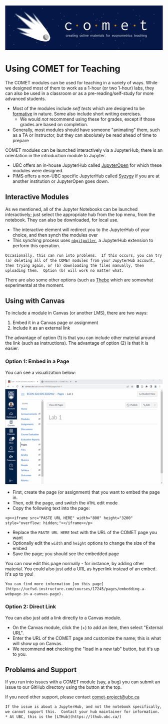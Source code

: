 ![COMET Banner](../media/banner_1.png)

# Using COMET for Teaching

The COMET modules can be used for teaching in a variety of ways.  While we designed most of them to work as a 1-hour (or two 1-hour) labs, they can also be used in a classroom or as a pre-reading/self-study for more advanced students.
* Most of the modules include _self tests_ which are designed to be [formative](https://www.cmu.edu/teaching/assessment/basics/formative-summative.html) in nature.  Some also include short writing exercises.
  - We would _not_ recommend using these for grades, except if those grades are based on completion.
* Generally, most modules should have someone "animating" them, such as a TA or Instructor, but they can absolutely be read ahead of time to prepare

COMET modules can be launched interactively via a JupyterHub; there is an orientation in the introduction module to Jupyter.
* UBC offers an in-house JupyterHub called [JupyterOpen](open.jupyter.ubc.ca) for which these modules were designed.
* PIMS offers a non-UBC specific JupyterHub called [Syzygy](https://syzygy.ca/) if you are at another institution or JupyterOpen goes down.

## Interactive Modules

As we mentioned, all of the Jupyter Notebooks can be launched interactively; just select the appropriate hub from the top menu, from the notebook.  They can also be downloaded, for local use.
* The interactive element will redirect you to the JupyterHub of your choice, and then synch the modules over
* This synching process uses [`nbgitpuller`](https://github.com/jupyterhub/nbgitpuller), a JupyterHub extension to perform this operation. 
```{tip}
Occasionally, this can run into problems.  If this occurs, you can try (a) deleting all of the COMET modules from your JupyterHub account, then trying again, or (b) downloading the files manually, then uploading them.  Option (b) will work no matter what.
```
There are also some other options (such as [Thebe](https://thebe.readthedocs.io/en/latest/) which are somewhat experimental at the moment.

## Using with Canvas

To include a module in Canvas (or another LMS), there are two ways:

1. Embed it in a Canvas page or assignment
2. Include it as an external link

The advantage of option (1) is that you can include other material around the link (such as instructions).  The advantage of option (2) is that it is easier.

### Option 1: Embed in a Page

You can see a visualization below:

![GIF of Embedding](../media/gif1.gif)

* First, create the page (or assignment) that you want to embed the page in.
* Then, edit the page, and switch the `HTML` edit mode
* Copy the following text into the page:

```
<p><iframe src="PASTE URL HERE" width="800" height="3200" style="overflow: hidden;"></iframe></p>
```
* Replace the `PASTE URL HERE` text with the URL of the COMET page you want
* Optionally edit the `width` and `height` options to change the size of the embed
* Save the page; you should see the embedded page

You can now edit this page normally - for instance, by adding other material.  You could also just add a URL as hyperlink instead of an embed.  It's up to you!

```{tip}
You can find more information [on this page](https://ucfsd.instructure.com/courses/17245/pages/embedding-a-webpage-in-a-canvas-page).
```

### Option 2: Direct Link

You can also just add a link directly to a Canvas module.

* On the Canvas module, click the (+) to add an item, then select "External URL".
* Enter the URL of the COMET page and customize the name; this is what will show up on Canvas.
* We recommend **not** checking the "load in a new tab" button, but it's up to you.


## Problems and Support

If you run into issues with a COMET module (say, a bug) you can submit an issue to our GitHub directory using the button at the top.

If you need other support, please contact comet-project@ubc.ca

```{important}
If the issue is about a JupyterHub, and not the notebook specifically, we cannot support this.  Contact your hub maintainer for information.
* At UBC, this is the [LTHub](https://lthub.ubc.ca/)
```



